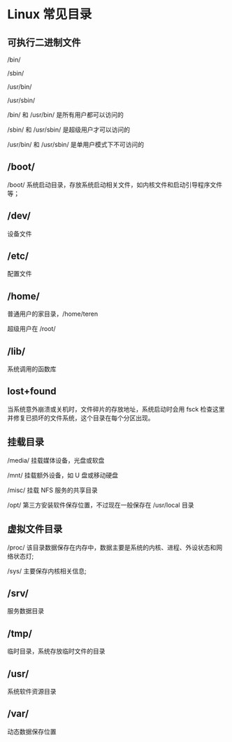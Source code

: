 # Linux 常见目录

## 可执行二进制文件

/bin/

/sbin/

/usr/bin/

/usr/sbin/

/bin/ 和 /usr/bin/ 是所有用户都可以访问的

/sbin/ 和 /usr/sbin/ 是超级用户才可以访问的

/usr/bin/ 和 /usr/sbin/ 是单用户模式下不可访问的

## /boot/

/boot/ 系统启动目录，存放系统启动相关文件，如内核文件和启动引导程序文件等；

## /dev/

设备文件

## /etc/

配置文件

## /home/

普通用户的家目录，/home/teren

超级用户在 /root/

## /lib/

系统调用的函数库

## lost+found

当系统意外崩溃或关机时，文件碎片的存放地址，系统启动时会用 fsck 检查这里并修复已损坏的文件系统，这个目录在每个分区出现。

## 挂载目录

/media/ 挂载媒体设备，光盘或软盘

/mnt/ 挂载额外设备，如 U 盘或移动硬盘

/misc/ 挂载 NFS 服务的共享目录

/opt/ 第三方安装软件保存位置，不过现在一般保存在 /usr/local 目录

## 虚拟文件目录

/proc/ 该目录数据保存在内存中，数据主要是系统的内核、进程、外设状态和网络状态灯;

/sys/ 主要保存内核相关信息;

## /srv/

服务数据目录

## /tmp/

临时目录，系统存放临时文件的目录

## /usr/

系统软件资源目录

## /var/

动态数据保存位置


